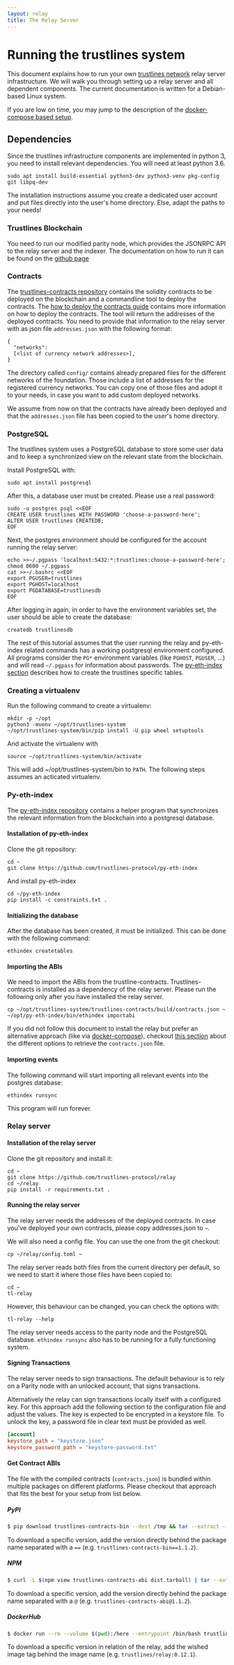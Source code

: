 ```yaml
---
layout: relay
title: The Relay Server
---
```


# Running the trustlines system

This document explains how to run your own [trustlines network](https://trustlines.network/) relay server infrastructure. We will walk you through setting up a relay server and all dependent components. The current documentation is written for a Debian-based Linux system.

If you are low on time, you may jump to the description of the [docker-compose based setup](../docker/trustlines/README.md).

## Dependencies

Since the trustlines infrastructure components are implemented in python 3, you need to install relevant dependencies. You will need at least python 3.6.

```
sudo apt install build-essential python3-dev python3-venv pkg-config git libpq-dev
```

The installation instructions assume you create a dedicated user account and put
files directly into the user's home directory. Else, adapt the paths to your needs!

### Trustlines Blockchain

You need to run our modified parity node, which provides the JSONRPC API to the relay
server and the indexer. The documentation on how to run it can be found on the
[github page](https://github.com/trustlines-protocol/blockchain)

### Contracts
The [trustlines-contracts
repository](https://github.com/trustlines-protocol/contracts) contains the
solidity contracts to be deployed on the blockchain and a commandline tool to deploy the contracts. The [how to deploy the
contracts guide](https://github.com/trustlines-protocol/contracts) contains more information on how to deploy the contracts.
The tool will return the addresses of the deployed contracts. You need to provide that information to the relay server with as json file `addresses.json` with the following format:

```
{
  "networks":
  [<list of currency network addresses>],
}
```

The directory called `config/` contains already prepared files for the different
networks of the foundation. Those include a list of addresses for the registered
currency networks. You can copy one of those files and adopt it to your needs,
in case you want to add custom deployed networks.

We assume from now on that the contracts have already been deployed
and that the `addresses.json` file has been copied to the user's home directory.

### PostgreSQL
The trustlines system uses a PostgreSQL database to store some user data and to
keep a synchronized view on the relevant state from the blockchain.

Install PostgreSQL with:
```
sudo apt install postgresql
```

After this, a database user must be created. Please use a real password:
```
sudo -u postgres psql <<EOF
CREATE USER trustlines WITH PASSWORD 'choose-a-password-here';
ALTER USER trustlines CREATEDB;
EOF
```

Next, the postgres environment should be configured for the account running
the relay server:
```
echo >>~/.pgpass 'localhost:5432:*:trustlines:choose-a-password-here'; chmod 0600 ~/.pgpass
cat >>~/.bashrc <<EOF
export PGUSER=trustlines
export PGHOST=localhost
export PGDATABASE=trustlinesdb
EOF
```

After logging in again, in order to have the environment variables set, the user
should be able to create the database:

```
createdb trustlinesdb
```

The rest of this tutorial assumes that the user running the relay and
py-eth-index related commands has a working postgresql environment
configured.  All programs consider the `PG*` environment variables
(like `PGHOST`, `PGUSER`, ...) and will read `~/.pgpass` for
information about passwords. The [py-eth-index section](#py-eth-index)
describes how to create the trustlines specific tables.

### Creating a virtualenv

Run the following command to create a virtualenv:
```
mkdir -p ~/opt
python3 -mvenv ~/opt/trustlines-system
~/opt/trustlines-system/bin/pip install -U pip wheel setuptools
```

And activate the virtualenv with
```
source ~/opt/trustlines-system/bin/activate
```

This will add ~/opt/trustlines-system/bin to `PATH`. The following
steps assumes an acticated virtualenv.

### Py-eth-index
The [py-eth-index repository](https://github.com/trustlines-protocol/py-eth-index)
contains a helper program that synchronizes the relevant information from the
blockchain into a postgresql database.

#### Installation of py-eth-index

Clone the git repository:
```
cd ~
git clone https://github.com/trustlines-protocol/py-eth-index
```

And install py-eth-index
```
cd ~/py-eth-index
pip install -c constraints.txt .
```

#### Initializing the database
After the database has been created, it must be initialized. This can be done with the following command:
```
ethindex createtables
```

#### Importing the ABIs
We need to import the ABIs from the trustline-contracts. Trustlines-contracts is
installed as a dependency of the relay server. Please run the following only
after you have installed the relay server.

```
cp ~/opt/trustlines-system/trustlines-contracts/build/contracts.json ~
~/opt/py-eth-index/bin/ethindex importabi
```

If you did not follow this document to install the relay but prefer an
alternative approach (like via
[docker-compose](../docker/trustlines/README.md)), checkout [this
section](#get-contract-abis) about the different options to retrieve the
`contracts.json` file.

#### Importing events
The following command will start importing all relevant events into the postgres
database:

```
ethindex runsync
```

This program will run forever.


### Relay server
#### Installation of the relay server

Clone the git repository and install it:
```
cd ~
git clone https://github.com/trustlines-protocol/relay
cd ~/relay
pip install -r requirements.txt .
```

#### Running the relay server

The relay server needs the addresses of the deployed contracts. In case you've
deployed your own contracts, please copy addresses.json to `~`.

We will also need a config file. You can use the one from the git checkout:

```
cp ~/relay/config.toml ~
```

The relay server reads both files from the current directory per default,
so we need to start it where those files have been copied to:

```
cd ~
tl-relay
```

However, this behaviour can be changed, you can check the options with:

```
tl-relay --help
```

The relay server needs access to the parity node and the PostgreSQL database.
`ethindex runsync` also has to be running for a fully functioning system.


#### Signing Transactions

The relay server needs to sign transactions. The default behaviour is
to rely on a Parity node with an unlocked account, that signs
transactions.

Alternatively the relay can sign transactions locally itself with a
configured key. For this approach add the following section to the
configuration file and adjust the values. The key is expected to be
encrypted in a keystore file. To unlock the key, a password file in
clear text must be provided as well.

```toml
[account]
keystore_path = "keystore.json"
keystore_password_path = "keystore-password.txt"
```

#### Get Contract ABIs

The file with the compiled contracts (`contracts.json`) is bundled within
multiple packages on different platforms. Please checkout that approach that
fits the best for your setup from list below.

##### PyPI

```sh
$ pip download trustlines-contracts-bin --dest /tmp && tar --extract --file /tmp/trustlines-contracts-bin*.tar.gz --no-anchored 'contracts.json' --strip-components 1
```

To download a specific version, add the version directly behind the package name
separated with a `==` (e.g. `trustlines-contracts-bin==1.1.2`).

##### NPM

```sh
$ curl -L $(npm view trustlines-contracts-abi dist.tarball) | tar --extract --gzip --no-anchored 'contracts.json' --strip-components 1
```

To download a specific version, add the version directly behind the package name
separated with a `@` (e.g. `trustlines-contracts-abi@1.1.2`).

##### DockerHub

```sh
$ docker run --rm --volume $(pwd):/here --entrypoint /bin/bash trustlines/relay -c "cp /opt/relay/trustlines-contracts/build/contracts.json /here"
```

To download a specific version in relation of the relay, add the wished image
tag behind the image name (e.g. `trustlines/relay:0.12.1`).

